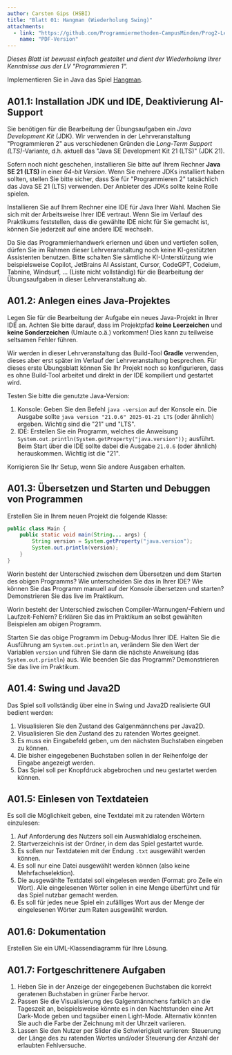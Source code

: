```yaml
---
author: Carsten Gips (HSBI)
title: "Blatt 01: Hangman (Wiederholung Swing)"
attachments:
  - link: "https://github.com/Programmiermethoden-CampusMinden/Prog2-Lecture/blob/_pdf/homework_b01.pdf"
    name: "PDF-Version"
---
```


<!--  pandoc -s -f markdown -t markdown+smart-grid_tables-multiline_tables-simple_tables --columns=94 --reference-links=true  b01.md  -o xxx.md  -->

*Dieses Blatt ist bewusst einfach gestaltet und dient der Wiederholung Ihrer Kenntnisse aus
der LV "Programmieren 1".*

Implementieren Sie in Java das Spiel [Hangman].

## A01.1: Installation JDK und IDE, Deaktivierung AI-Support

Sie benötigen für die Bearbeitung der Übungsaufgaben ein *Java Development Kit* (JDK). Wir
verwenden in der Lehrveranstaltung "Programmieren 2" aus verschiedenen Gründen die *Long-Term
Support (LTS)*-Variante, d.h. aktuell das "Java SE Development Kit 21 (LTS)" (JDK 21).

Sofern noch nicht geschehen, installieren Sie bitte auf Ihrem Rechner **Java SE 21 (LTS)** in
einer *64-bit Version*. Wenn Sie mehrere JDKs installiert haben sollten, stellen Sie bitte
sicher, dass Sie für "Programmieren 2" tatsächlich das Java SE 21 (LTS) verwenden. Der
Anbieter des JDKs sollte keine Rolle spielen.

Installieren Sie auf Ihrem Rechner eine IDE für Java Ihrer Wahl. Machen Sie sich mit der
Arbeitsweise Ihrer IDE vertraut. Wenn Sie im Verlauf des Praktikums feststellen, dass die
gewählte IDE nicht für Sie gemacht ist, können Sie jederzeit auf eine andere IDE wechseln.

Da Sie das Programmierhandwerk erlernen und üben und vertiefen sollen, dürfen Sie im Rahmen
dieser Lehrveranstaltung noch keine KI-gestützten Assistenten benutzen. Bitte schalten Sie
sämtliche KI-Unterstützung wie beispielsweise Copilot, JetBrains AI Assistant, Cursor,
CodeGPT, Codeium, Tabnine, Windsurf, ... (Liste nicht vollständig) für die Bearbeitung der
Übungsaufgaben in dieser Lehrveranstaltung ab.

## A01.2: Anlegen eines Java-Projektes

Legen Sie für die Bearbeitung der Aufgabe ein neues Java-Projekt in Ihrer IDE an. Achten Sie
bitte darauf, dass im Projektpfad **keine Leerzeichen** und **keine Sonderzeichen** (Umlaute
o.ä.) vorkommen! Dies kann zu teilweise seltsamen Fehler führen.

Wir werden in dieser Lehrveranstaltung das Build-Tool **Gradle** verwenden, dieses aber erst
später im Verlauf der Lehrveranstaltung besprechen. Für dieses erste Übungsblatt können Sie
Ihr Projekt noch so konfigurieren, dass es ohne Build-Tool arbeitet und direkt in der IDE
kompiliert und gestartet wird.

Testen Sie bitte die genutzte Java-Version:

1.  Konsole: Geben Sie den Befehl `java -version` auf der Konsole ein. Die Ausgabe sollte
    `java version "21.0.6" 2025-01-21 LTS` (oder ähnlich) ergeben. Wichtig sind die "21" und
    "LTS".
2.  IDE: Erstellen Sie ein Programm, welches die Anweisung
    `System.out.println(System.getProperty("java.version"));` ausführt. Beim Start über die
    IDE sollte dabei die Ausgabe `21.0.6` (oder ähnlich) herauskommen. Wichtig ist die "21".

Korrigieren Sie Ihr Setup, wenn Sie andere Ausgaben erhalten.

## A01.3: Übersetzen und Starten und Debuggen von Programmen

Erstellen Sie in Ihrem neuen Projekt die folgende Klasse:

``` java
public class Main {
    public static void main(String... args) {
        String version = System.getProperty("java.version");
        System.out.println(version);
    }
}
```

Worin besteht der Unterschied zwischen dem Übersetzen und dem Starten des obigen Programms?
Wie unterscheiden Sie das in Ihrer IDE? Wie können Sie das Programm manuell auf der Konsole
übersetzen und starten? Demonstrieren Sie das live im Praktikum.

Worin besteht der Unterschied zwischen Compiler-Warnungen/-Fehlern und Laufzeit-Fehlern?
Erklären Sie das im Praktikum an selbst gewählten Beispielen am obigen Programm.

Starten Sie das obige Programm im Debug-Modus Ihrer IDE. Halten Sie die Ausführung am
`System.out.println` an, verändern Sie den Wert der Variablen `version` und führen Sie dann
die nächste Anweisung (das `System.out.println`) aus. Wie beenden Sie das Programm?
Demonstrieren Sie das live im Praktikum.

## A01.4: Swing und Java2D

Das Spiel soll vollständig über eine in Swing und Java2D realisierte GUI bedient werden:

1.  Visualisieren Sie den Zustand des Galgenmännchens per Java2D.
2.  Visualisieren Sie den Zustand des zu ratenden Wortes geeignet.
3.  Es muss ein Eingabefeld geben, um den nächsten Buchstaben eingeben zu können.
4.  Die bisher eingegebenen Buchstaben sollen in der Reihenfolge der Eingabe angezeigt werden.
5.  Das Spiel soll per Knopfdruck abgebrochen und neu gestartet werden können.

## A01.5: Einlesen von Textdateien

Es soll die Möglichkeit geben, eine Textdatei mit zu ratenden Wörtern einzulesen:

1.  Auf Anforderung des Nutzers soll ein Auswahldialog erscheinen.
2.  Startverzeichnis ist der Ordner, in dem das Spiel gestartet wurde.
3.  Es sollen nur Textdateien mit der Endung `.txt` ausgewählt werden können.
4.  Es soll nur eine Datei ausgewählt werden können (also keine Mehrfachselektion).
5.  Die ausgewählte Textdatei soll eingelesen werden (Format: pro Zeile ein Wort). Alle
    eingelesenen Wörter sollen in eine Menge überführt und für das Spiel nutzbar gemacht
    werden.
6.  Es soll für jedes neue Spiel ein zufälliges Wort aus der Menge der eingelesenen Wörter zum
    Raten ausgewählt werden.

## A01.6: Dokumentation

Erstellen Sie ein UML-Klassendiagramm für Ihre Lösung.

## A01.7: Fortgeschrittenere Aufgaben

1.  Heben Sie in der Anzeige der eingegebenen Buchstaben die korrekt geratenen Buchstaben in
    grüner Farbe hervor.
2.  Passen Sie die Visualisierung des Galgenmännchens farblich an die Tageszeit an,
    beispielsweise könnte es in den Nachtstunden eine Art Dark-Mode geben und tagsüber einen
    Light-Mode. Alternativ könnten Sie auch die Farbe der Zeichnung mit der Uhrzeit variieren.
3.  Lassen Sie den Nutzer per Slider die Schwierigkeit variieren: Steuerung der Länge des zu
    ratenden Wortes und/oder Steuerung der Anzahl der erlaubten Fehlversuche.

  [Hangman]: https://en.wikipedia.org/wiki/Hangman_(game)
